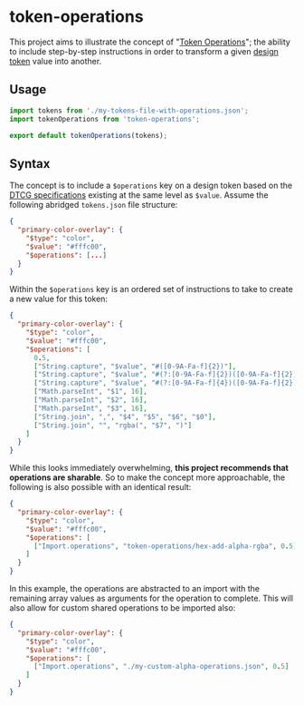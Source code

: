 # token-operations

This project aims to illustrate the concept of "[Token Operations](https://blog.damato.design/posts/token-operations/)"; the ability to include step-by-step instructions in order to transform a given [design token](https://tr.designtokens.org/format/#design-token) value into another.

## Usage

```js
import tokens from './my-tokens-file-with-operations.json';
import tokenOperations from 'token-operations';

export default tokenOperations(tokens);
```

## Syntax

The concept is to include a `$operations` key on a design token based on the [DTCG specifications](https://tr.designtokens.org/) existing at the same level as `$value`. Assume the following abridged `tokens.json` file structure:

```json
{
  "primary-color-overlay": {
    "$type": "color",
    "$value": "#fffc00",
    "$operations": [...]
  }
}
```

Within the `$operations` key is an ordered set of instructions to take to create a new value for this token:

```json
{
  "primary-color-overlay": {
    "$type": "color",
    "$value": "#fffc00",
    "$operations": [
      0.5,
      ["String.capture", "$value", "#([0-9A-Fa-f]{2})"],
      ["String.capture", "$value", "#(?:[0-9A-Fa-f]{2})([0-9A-Fa-f]{2})"],
      ["String.capture", "$value", "#(?:[0-9A-Fa-f]{4})([0-9A-Fa-f]{2})"],
      ["Math.parseInt", "$1", 16],
      ["Math.parseInt", "$2", 16],
      ["Math.parseInt", "$3", 16],
      ["String.join", ",", "$4", "$5", "$6", "$0"],
      ["String.join", "", "rgba(", "$7", ")"]
    ]
  }
}
```
While this looks immediately overwhelming, **this project recommends that operations are sharable**. So to make the concept more approachable, the following is also possible with an identical result:

```json
{
  "primary-color-overlay": {
    "$type": "color",
    "$value": "#fffc00",
    "$operations": [
      ["Import.operations", "token-operations/hex-add-alpha-rgba", 0.5]
    ]
  }
}
```

In this example, the operations are abstracted to an import with the remaining array values as arguments for the operation to complete. This will also allow for custom shared operations to be imported also:

```json
{
  "primary-color-overlay": {
    "$type": "color",
    "$value": "#fffc00",
    "$operations": [
      ["Import.operations", "./my-custom-alpha-operations.json", 0.5]
    ]
  }
}
```

